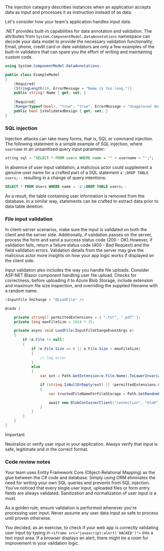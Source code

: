 
The injection category describes instances when an application accepts data as input and processes it as instruction instead of as data​.

Let's consider how your team's application handles input data.

.NET provides built-in capabilities for data annotation and validation. The attributes from `System.ComponentModel.DataAnnotations` namespace can decode your data model to provide the necessary validation functionality. Email, phone, credit card or date validators are only a few examples of the built-in validators that can spare you the effort of writing and maintaining custom code.

```csharp
using System.ComponentModel.DataAnnotations; ​

public class ExampleModel ​
{​
    [Required]​
    [StringLength(10, ErrorMessage = "Name is too long.")]​
    public string? Name { get; set; }​
    
    [Required]​
    [Range(typeof(bool), "true", "true", ErrorMessage = "Unapproved design.")] ​
    public bool IsValidatedDesign { get; set; }​
}​
```

### SQL injection

Injection attacks can take many forms, that is, SQL or command injection.
The following statement is a simple example of SQL injection, where `username` in an unsanitised query input parameter:

```sql
string sql = ​"SELECT * FROM users WHERE name = '" + username + "';";
```

In absence of user input validation, a malicious actor could supplement a genuine user name for a crafted part of a SQL statement `a';DROP TABLE users;--` resulting in a change of query intentions:

```sql
SELECT * FROM Users WHERE name = 'a';DROP TABLE users;--
```

As a result, the table containing user information is removed from the database. In a similar way, statements can be crafted to extract data prior to data table deletion.

### File input validation

In client-server scenarios, make sure the input is validated on both the client and the server side.
Additionally, if validation passes on the server, process the form and send a success status code (200 - OK). ​However, if validation fails, return a failure status code (400 - Bad Request) and the field validation errors. Validation details from the server may give the malicious actor more insights on how your app logic works if displayed on the client side.

Input validation also includes the way you handle file uploads. Consider ASP.NET Blazor component handling user file upload. Checks for correctness, before uploading it to Azure Blob Storage, include extension and maximum file size inspection, and overriding the supplied filename with a random name.

```csharp actor
<InputFile OnChange = "@LoadFile" />

@code {

    private string[] permittedExtensions = { ".txt", ".pdf" };
    private long maxFileSize = 1024 * 15;

    private async void LoadFile(InputFileChangeEventArgs e)
    {
        if (e.File != null)
        {    
            if (e.File.Size == 0 || e.File.Size > maxFileSize)
            {
                // log error
            }            
            else 
            {
                var ext = Path.GetExtension(e.File.Name).ToLowerInvariant();

                if (string.IsNullOrEmpty(ext) || !permittedExtensions.Contains(ext))
                {
                    var trustedFileNameForFileStorage = Path.GetRandomFileName();

                    await new BlobContainerClient("connection", "blob").UploadBlobAsync(trustedFileNameForFileStorage, e.File.OpenReadStream());                    
                }
            }
        }
    }
}
```

> [!IMPORTANT]
> Neutralize or verify user input in your application. Always verify that input is safe, legitimate and in the correct format.

### Code review notes

Your team uses Entity Framework Core (Object-Relational Mapping) as the glue between the C# code and database. Simply using ORM eliminates the need for writing your own SQL queries and prevents from SQL injection.
You've noticed that every single user input, uploaded files or form entry fields are always validated. Sanitization and normalization of user input is a must.

As a golden rule, ensure validation is performed whenever you're processing user input. Never assume any user data input as safe to process until proven otherwise.

You decided, as an exercise, to check if your web app is correctly validating user input by typing in `<iframe src="javascript:alert('HACKED')">` into a text input area. If a browser displays an alert, there might be a room for improvement in your validation logic.
